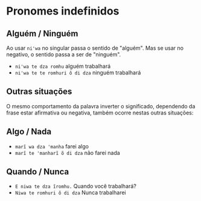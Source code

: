# Pronomes indefinidos

## Alguém / Ninguém

Ao usar `niꞌwa` no singular passa o sentido de "alguém". Mas se usar no negativo, o sentido passa a ser de "ninguém".

- `niꞌwa te dza romhu` alguém trabalhará
- `niꞌwa te te romhuri õ di dza` ninguém trabalhará

## Outras situações

O mesmo comportamento da palavra inverter o significado, dependendo da frase estar afirmativa ou negativa, também ocorre nestas outras situações:

## Algo / Nada

- `marĩ wa dza ꞌmanha` farei algo
- `marĩ te ꞌmanharĩ õ di dza` não farei nada

## Quando / Nunca

- `E niwa te dza ĩromhu.` Quando você trabalhará?
- `Niwa te romhuri õ di dza` Nunca trabalharei
